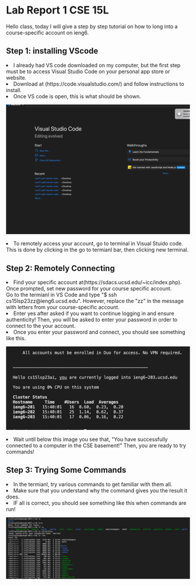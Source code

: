 # Lab Report 1 CSE 15L
Hello class, today I will give a step by step tutorial on how to long into a course-specific account on ieng6.

## Step 1: installing VScode
<li> I already had VS code downloaded on my computer, but the first step must be to access Visual Studio Code on your personal app store or website.
<li> Download at (https://code.visualstudio.com/) and follow instructions to install.
<li> Once VS code is open, this is what should be shown. 

![Image](https://github.com/deliasi/cse15l-lab-reports/blob/main/Screen%20Shot%202023-04-05%20at%204.21.01%20PM.png)
<li> To remotely access your account, go to terminal in Visual Stuido code. This is done by clicking in the go to termianl bar, then clicking new terminal. 
 
</ol>

## Step 2: Remotely Connecting
<li> Find your specific account at(https://sdacs.ucsd.edu/~icc/index.php). Once prompted, set new password for your course specific account.
</li> Go to the termianl in VS Code and type "$ ssh cs15lsp23zz@ieng6.ucsd.edu". However, replace the "zz" in the message with letters from your course-specific account.
<li> Enter yes after asked if you want to continue logging in and ensure authenticity! Then, you will be asked to enter your password in order to connect to the your account. 
<li> Once you enter your password and connect, you should see something like this.
  
![Image](https://github.com/deliasi/cse15l-lab-reports/blob/main/Screen%20Shot%202023-04-05%20at%203.44.34%20PM.png)
<li> Wait until below this image you see that, "You have successfully connected to a computer in the CSE basement!" Then, you are ready to try commands!
</ol>


## Step 3: Trying Some Commands
<li> In the termianl, try various commands to get familiar with them all. 
<li> Make sure that you understand why the command gives you the result it does.
<li> IF all is correct, you should see something like this when commands are run!
 
![Image](https://github.com/deliasi/cse15l-lab-reports/blob/main/Screen%20Shot%202023-04-05%20at%203.50.54%20PM.png)

 

